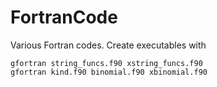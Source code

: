 # FortranCode
Various Fortran codes. Create executables with

```
gfortran string_funcs.f90 xstring_funcs.f90
gfortran kind.f90 binomial.f90 xbinomial.f90
```


